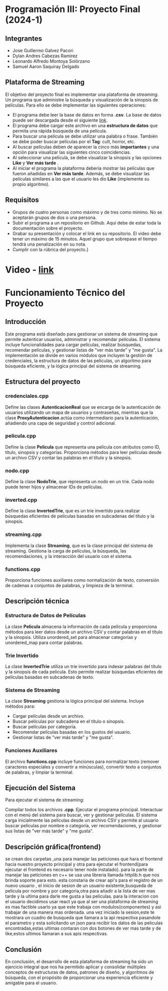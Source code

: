 # Programación III: Proyecto Final (2024-1)

## Integrantes
* Jose Guillermo Galvez Pacori
* Dylan Andres Cabezas Ramirez
* Leonardo Alfredo Montoya Solórzano
* Samuel Aaron Saquiray Delgado

## Plataforma de Streaming
El objetivo del proyecto final es implementar una plataforma de *streaming*. Un programa que administre la búsqueda y visualización de la sinopsis de películas. Para ello se debe implementar las siguientes operaciones:

* El programa debe leer la base de datos en forma **.csv**. La base de datos puede ser descargada desde el siguiente [link](https://drive.google.com/file/d/1iusSIbmXJW_OUBm6X7Ik593rgCGPCPza/view?usp=sharing).
* El programa debe cargar este archivo en una **estructura de datos** que permita una rápida búsqueda de una película.
* Para buscar una película se debe utilizar una palabra o frase. También se debe poder buscar películas por el **Tag**: cult, horror, etc.
* Al buscar películas deben de aparecer la cinco más **importantes** y una opción para visualizar las siguientes cinco coincidencias.
* Al seleccionar una película, se debe visualizar la sinopsis y las opciones **Like** y **Ver más tarde** .
* Al iniciar el programa la plataforma debería mostrar las películas que fueron añadidas en **Ver más tarde**. Además, se debe visualizar las películas similares a las que el usuario les dio **Like** (implemente su propio algoritmo).

## Requisitos
* Grupos de cuatro personas como máximo y de tres como mínimo. No se aceptarán grupos de dos o una persona.
* Subir el programa a un repositorio en Github. Aquí debe de estar toda la documentación sobre el proyecto.
* Grabar su presentación y colocar el link en su repositorio. El video debe tener un máximo de 15 minutos. Aquel grupo que sobrepase el tiempo tendrá una penalización en su nota.
* Cumplir con la rúbrica del proyecto.}

# Video - [link](https://drive.google.com/drive/u/1/folders/15Sm1YyFnJ68McBkLzk0qklcf024M6YOb)
# Funcionamiento Técnico del Proyecto

## Introducción
Este programa está diseñado para gestionar un sistema de streaming que permite autenticar usuarios, administrar y recomendar películas. El sistema incluye funcionalidades para cargar películas, realizar búsquedas, recomendar películas, y gestionar listas de "ver más tarde" y "me gusta". La implementación se divide en varios módulos que incluyen la gestión de credenciales, la estructura de datos de las películas, un algoritmo para búsqueda eficiente, y la lógica principal del sistema de streaming.

## Estructura del proyecto

### credenciales.cpp
Define las clases **AutenticacionReal** que se encarga de la autenticación de usuarios utilizando un mapa de usuarios y contraseñas, mientras que la clase **ProxyAutenticacion** actúa como intermediario para la autenticación, añadiendo una capa de seguridad y control adicional.

### pelicula.cpp
Define la clase **Pelicula** que representa una película con atributos como ID, título, sinopsis y categorías. Proporciona métodos para leer películas desde un archivo CSV y contar las palabras en el título y la sinopsis.

### nodo.cpp
Define la clase **NodoTrie**, que representa un nodo en un trie. Cada nodo puede tener hijos y almacenar IDs de películas.

### inverted.cpp
Define la clase **InvertedTrie**, que es un trie invertido para realizar búsquedas eficientes de películas basadas en subcadenas del título y la sinopsis.

### streaming.cpp
Implementa la clase **Streaming**, que es la clase principal del sistema de streaming. Gestiona la carga de películas, la búsqueda, las recomendaciones, y la interacción del usuario con el sistema.

### functions.cpp
Proporciona funciones auxiliares como normalización de texto, conversión de cadenas a conjuntos de palabras, y limpieza de la terminal.

## Descripción técnica

### Estructura de Datos de Películas
La clase **Pelicula** almacena la información de cada película y proporciona métodos para leer datos desde un archivo CSV y contar palabras en el título y la sinopsis. Utiliza unordered_set para almacenar categorías y unordered_map para contar palabras.

### Trie Invertido
La clase **InvertedTrie** utiliza un trie invertido para indexar palabras del título y la sinopsis de cada película. Esto permite realizar búsquedas eficientes de películas basadas en subcadenas de texto.

### Sistema de Streaming
La clase **Streaming** gestiona la lógica principal del sistema. Incluye métodos para:
* Cargar películas desde un archivo.
* Buscar películas por subcadena en el título o sinopsis.
* Buscar películas por categoría.
* Recomendar películas basadas en los gustos del usuario.
* Gestionar listas de "ver más tarde" y "me gusta".

### Funciones Auxiliares
El archivo **functions.cpp** incluye funciones para normalizar texto (remover caracteres especiales y convertir a minúsculas), convertir texto a conjuntos de palabras, y limpiar la terminal.

## Ejecución del Sistema
Para ejecutar el sistema de streaming:

Compilar todos los archivos **.cpp**.
Ejecutar el programa principal.
Interactuar con el menú del sistema para buscar, ver y gestionar películas.
El sistema carga inicialmente las películas desde un archivo CSV y permite al usuario buscar películas por nombre o categoría, ver recomendaciones, y gestionar sus listas de "ver más tarde" y "me gusta".

## Descripción gráfica(frontend)
se crean dos carpetas ,una para manejar las peticiones que hara el frontend hacia nuestro proyecto principal y otra para ejecutar el frontend(para ejecutar el frontend es necesario tener node instalado).
para la parte de manejar las peticiones en c++ se usa una libreria llamada httplib.h que nos brinda soporte para esto.
esta constaria de crear api's para el registro de un nuevo usuario , el inicio de sesion de un usuario existente,busqueda de pelicula por nombre y por categoria,otra para añadir a la lista de ver mas tarde y la ultima para darle me gusta a las peliculas.
para la interacion con el usuario decidimos usar react ya que al ser una plataforma de streaming es mas factible usarlo ya que este trabaja con modulos(componentes) y asi trabajar de una manera mas ordenada.
una vez iniciado la sesion,este te mostrara un cuadro de busqueda que llamara a la api respectiva pasandole el parametro y esta solicitando un json para recibir los datos de las peliculas encontradas,estas ultimas contaran con dos botones de ver mas tarde y de like,estos ultimos llamaran a sus apis respectivas.

## Conclusión
En conclusión, el desarrollo de esta plataforma de streaming ha sido un ejercicio integral que nos ha permitido aplicar y consolidar múltiples conceptos de estructuras de datos, patrones de diseño, y algoritmos de búsqueda, con el propósito de proporcionar una experiencia eficiente y amigable para el usuario.
